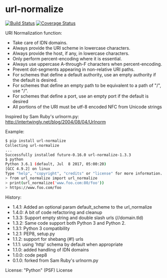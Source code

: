 url-normalize
=============

[![Build Status](https://travis-ci.org/niksite/url-normalize.svg?branch=master)](https://travis-ci.org/niksite/url-normalize)
[![Coverage Status](https://coveralls.io/repos/github/niksite/url-normalize/badge.svg?branch=master)](https://coveralls.io/github/niksite/url-normalize?branch=master)

URI Normalization function:

* Take care of IDN domains.
* Always provide the URI scheme in lowercase characters.
* Always provide the host, if any, in lowercase characters.
* Only perform percent-encoding where it is essential.
* Always use uppercase A-through-F characters when percent-encoding.
* Prevent dot-segments appearing in non-relative URI paths.
* For schemes that define a default authority, use an empty authority if the default is desired.
* For schemes that define an empty path to be equivalent to a path of "/", use "/".
* For schemes that define a port, use an empty port if the default is desired
* All portions of the URI must be utf-8 encoded NFC from Unicode strings

Inspired by Sam Ruby's urlnorm.py: http://intertwingly.net/blog/2004/08/04/Urlnorm

Example:

```sh
$ pip install url-normalize
Collecting url-normalize
...
Successfully installed future-0.16.0 url-normalize-1.3.3
$ python
Python 3.6.1 (default, Jul  8 2017, 05:00:20)
[GCC 4.9.2] on linux
Type "help", "copyright", "credits" or "license" for more information.
> from url_normalize import url_normalize
> print(url_normalize('www.foo.com:80/foo'))
> https://www.foo.com/foo
```

History:

* 1.4.1: Added an optional param default_scheme to the url_normalize
* 1.4.0: A bit of code refactoring and cleanup
* 1.3.3: Support empty string and double slash urls (//domain.tld)
* 1.3.2: Same code support both Python 3 and Python 2.
* 1.3.1: Python 3 compatibility
* 1.2.1: PEP8, setup.py
* 1.1.2: support for shebang (#!) urls
* 1.1.1: using 'http' schema by default when appropriate
* 1.1.0: added handling of IDN domains
* 1.0.0: code pep8
* 0.1.0: forked from Sam Ruby's urlnorm.py

License: "Python" (PSF) License
